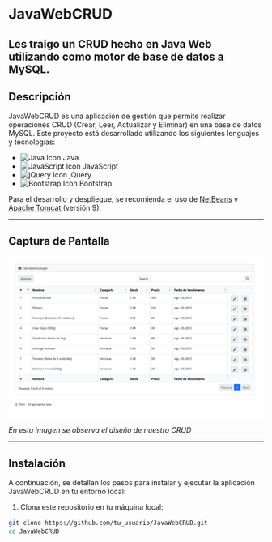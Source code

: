 # JavaWebCRUD
Les traigo un CRUD hecho en Java Web utilizando como motor de base de datos a MySQL.
---

## Descripción

JavaWebCRUD es una aplicación de gestión que permite realizar operaciones CRUD (Crear, Leer, Actualizar y Eliminar) en una base de datos MySQL. Este proyecto está desarrollado utilizando los siguientes lenguajes y tecnologías:

- ![Java Icon](https://fontawesome.com/icons/java?style=brands) Java
- ![JavaScript Icon](https://fontawesome.com/icons/js?style=brands) JavaScript
- ![jQuery Icon](https://fontawesome.com/icons/jQuery?style=brands) jQuery
- ![Bootstrap Icon](https://fontawesome.com/icons/bootstrap?style=brands) Bootstrap

Para el desarrollo y despliegue, se recomienda el uso de [NetBeans](https://netbeans.org/) y [Apache Tomcat](https://tomcat.apache.org/) (versión 9).

---

## Captura de Pantalla

![Captura de pantalla](https://github.com/FrancoJack123/001_JavaWebCRUD/blob/master/MySQL/Captura.PNG)

*En esta imagen se observa el diseño de nuestro CRUD*

---

## Instalación

A continuación, se detallan los pasos para instalar y ejecutar la aplicación JavaWebCRUD en tu entorno local:

1. Clona este repositorio en tu máquina local:

```bash
git clone https://github.com/tu_usuario/JavaWebCRUD.git
cd JavaWebCRUD

